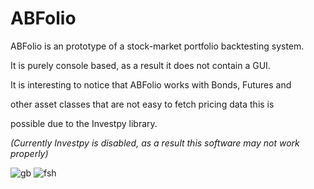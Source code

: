# ABFolio

ABFolio is an prototype of a stock-market portfolio backtesting system.

It is purely console based, as a result it does not contain a GUI.

It is interesting to notice that ABFolio works with Bonds, Futures and 

other asset classes that are not easy to fetch pricing data this is 

possible due to the Investpy library.

*(Currently Investpy is disabled, as a result this software may not work properly)*

![gb](https://user-images.githubusercontent.com/63557494/213348617-1135e25a-317a-4961-b397-298dc019ba6a.jpg)
![fsh](https://user-images.githubusercontent.com/63557494/213349540-6e71d443-3920-4734-85c9-eb0d8077e216.png)
